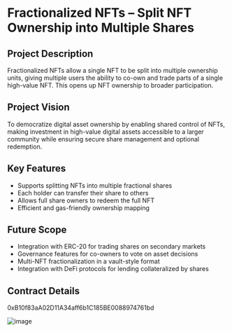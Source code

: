 # Fractionalized NFTs – Split NFT Ownership into Multiple Shares

## Project Description

Fractionalized NFTs allow a single NFT to be split into multiple ownership units, giving multiple users the ability to co-own and trade parts of a single high-value NFT. This opens up NFT ownership to broader participation.

## Project Vision

To democratize digital asset ownership by enabling shared control of NFTs, making investment in high-value digital assets accessible to a larger community while ensuring secure share management and optional redemption.

## Key Features

- Supports splitting NFTs into multiple fractional shares
- Each holder can transfer their share to others
- Allows full share owners to redeem the full NFT
- Efficient and gas-friendly ownership mapping

## Future Scope

- Integration with ERC-20 for trading shares on secondary markets
- Governance features for co-owners to vote on asset decisions
- Multi-NFT fractionalization in a vault-style format
- Integration with DeFi protocols for lending collateralized by shares

## Contract Details

0xB10f83aA02D11A34aff6b1C185BE0088974761bd

![image](https://github.com/user-attachments/assets/b123ccf2-1651-48e3-8a65-76bbfa4aaf49)

